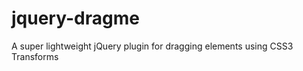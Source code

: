 jquery-dragme
=============

A super lightweight jQuery plugin for dragging elements using CSS3 Transforms
